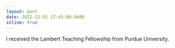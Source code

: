 ```yaml
---
layout: post
date: 2022-12-01 17:45:00-0400
inline: true
---
```


I received the Lambert Teaching Fellowship from Purdue University. 
